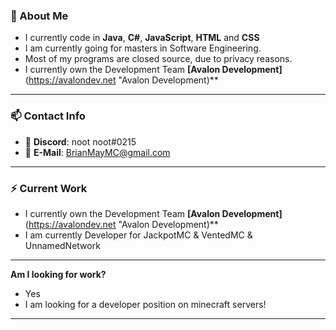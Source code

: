 ### 🤖 About Me   

- I currently code in **Java**, **C#**, **JavaScript**, **HTML** and **CSS**
- I am currently going for masters in Software Engineering.
- Most of my programs are closed source, due to privacy reasons.
- I currently own the Development Team **[Avalon Development]**(https://avalondev.net "Avalon Development)**

------------
### 📫 Contact Info
- 📘 **Discord**: noot noot#0215
- 🎫 **E-Mail**: BrianMayMC@gmail.com
 
------------

### ⚡ Current Work
- I currently own the Development Team **[Avalon Development]**(https://avalondev.net "Avalon Development)**
- I am currently Developer for JackpotMC & VentedMC & UnnamedNetwork

------------

**Am I looking for work?** 
- Yes
- I am looking for a developer position on minecraft servers!

------------
